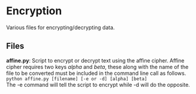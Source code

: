 # Encryption
Various files for encrypting/decrypting data.

## Files

**affine.py**: Script to encrypt or decrypt text using the affine cipher. Affine cipher requires two keys *alpha* and *beta*, these along with the name of the file to be converted must be included in the command line call as follows. <br/>```python affine.py [filename] [-e or -d] [alpha] [beta]```
<br/>The -e command will tell the script to encrypt while -d will do the opposite.
